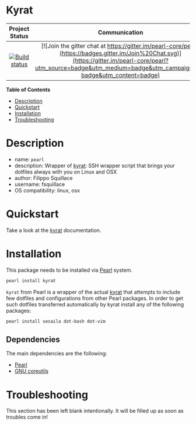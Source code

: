Kyrat
=====

|Project Status|Communication|
|:-----------:|:-----------:|
|[![Build status](https://api.travis-ci.org/pearl-hub/kyrat.png?branch=master)](https://travis-ci.org/pearl-hub/kyrat) | [![Join the gitter chat at https://gitter.im/pearl-core/pearl](https://badges.gitter.im/Join%20Chat.svg)](https://gitter.im/pearl-core/pearl?utm_source=badge&utm_medium=badge&utm_campaign=pr-badge&utm_content=badge) |

**Table of Contents**
- [Description](#description)
- [Quickstart](#quickstart)
- [Installation](#installation)
- [Troubleshooting](#troubleshooting)

Description
===========

- name: `pearl`
- description: Wrapper of [kyrat](https://github.com/fsquillace/kyrat): SSH wrapper script that brings your dotfiles always with you on Linux and OSX
- author: Filippo Squillace
- username: fsquillace
- OS compatibility: linux, osx

Quickstart
==========
Take a look at the [kyrat](https://github.com/fsquillace/kyrat) documentation.

Installation
============
This package needs to be installed via [Pearl](https://github.com/pearl-core/pearl) system.

```sh
pearl install kyrat
```

`kyrat` from Pearl is a wrapper of the actual
[kyrat](https://github.com/fsquillace/kyrat) that attempts to include few
dotfiles and configurations from other Pearl packages. In order to get such
dotfiles transferred automatically by kyrat install any of the following packages:

```sh
pearl install sesaila dot-bash dot-vim
```

Dependencies
------------
The main dependencies are the following:

- [Pearl](https://github.com/pearl-core/pearl)
- [GNU coreutils](https://www.gnu.org/software/coreutils/)

Troubleshooting
===============
This section has been left blank intentionally.
It will be filled up as soon as troubles come in!
